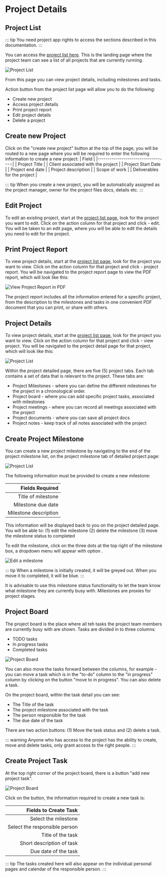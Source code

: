 # Project Details


## Project List

::: tip
You need project app rights to access the sections described in this documentation.
:::

You can access the [project list here](https://skhokho.io/projects/projects/view). This is the landing page where the project team can see a list of all projects that are currently running.

![Project List](/img/project_list.png)

From this page you can view project details, including milestones and tasks.

Action button from the project list page will allow you to do the following:
* Create new project
* Access project details
* Print project report
* Edit project details
* Delete a project

## Create new Project

Click on the "create new project" button at the top of the page, you will be routed to a new page where you will be required to enter the following information to create a new project:
 | Field                              |
 |-----------------------------------:|
 | Project Title                      |
 | Client associated with the project |
 | Project Start Date                 |
 | Project end date                   |
 | Project description                |
 | Scope of work                      |
 | Deliverables for the project       |


::: tip
When you create a new project, you will be automatically assigned as the project manager, owner for the project files docs, details etc.
:::


## Edit Project

To edit an existing project, start at the [project list page](https://skhokho.io/projects/projects/view), look for the project you want to edit. Click on the action column for that project and click - edit. You will be taken to an edit page, where you will be able to edit the details you need to edit for the project.

## Print Project Report
To view project details, start at the [project list page](https://skhokho.io/projects/projects/view), look for the project you want to view. Click on the action column for that project and click - project report. You will be navigated to the project report page to view the PDF report, which will look like this:

![View Project Report in PDF](/img/view_project_report_pdf.png)

The project report includes all the information entered for a specific project, from the description to the milestones and tasks in one convenient PDF document that you can print, or share with others.

## Project Details

To view project details, start at the [project list page](https://skhokho.io/projects/projects/view), look for the project you want to view. Click on the action column for that project and click - view project. You will be navigated to the project detail page for that project, which will look like this:

![Project List](/img/project_detail.png)

Within the project detailed page, there are five (5) project tabs. Each tab contains a set of data that is relevant to the project. These tabs are:
* Project Milestones - where you can define the different milestones for the project in a chronological order.
* Project board - where you can add specific project tasks, associated with milestones
* Project meetings - where you can record all meetings associated with the project
* Project documents - where you can save all project docs
* Project notes - keep track of all notes associated with the project

## Create Project Milestone

You can create a new project milestone by navigating to the end of the project milestone list, on the project milestone tab of detailed project page:

![Project List](/img/create_milestone1.png)

The following information must be provided to create a new milestone:

| Fields Required      |
|---------------------:|
| Title of milestone   |
| Milestone due date   |
| Milestone description|

This information will be displayed back to you on the project detailed page. You will be able to:
(1) edit the milestone
(2) delete the milestone
(3) move the milestone status to completed

To edit the milestone, click on the three dots at the top right of the milestone box, a dropdown menu will appear with option .

![Edit a milestone](/img/milestone_edit.png)

::: tip
When a milestone is initially created, it will be greyed out. When you move it to completed, it will be blue.
:::

It is advisable to use this milestone status functionality to let the team know what milestone they are currently busy with. Milestones are proxies for project stages.

## Project Board

The project board is the place where all teh tasks the project team members are currently busy with are shown. Tasks are divided in to three columns:
* TODO tasks
* In progress tasks
* Completed tasks

![Project Board](/img/project_board.png)

You can also move the tasks forward between the columns, for example - you can move a task which is in the "to-do" column to the "in progress" column by clicking on the button "move to in progress". You can also delete a task.

On the project board, within the task detail you can see:
* The Title of the task
* The project milestone associated with the task
* The person responsible for the task
* The due date of the task

There are two action buttons: (1) Move the task status and (2) delete a task.

::: warning
Anyone who has access to the project has the ability to create, move and delete tasks, only grant access to the right people.
:::

## Create Project Task

At the top right corner of the project board, there is a button "add new project task".

![Project Board](/img/add_project_task.png)

Click on the button, the information required to create a new task is:

| Fields to Create Task         |
|------------------------------:|
| Select the milestone          |
| Select the responsible person |
| Title of the task             |
| Short description of task     |
| Due date of the task          |

::: tip
The tasks created here will also appear on the individual personal pages and calendar of the responsible person.
:::
